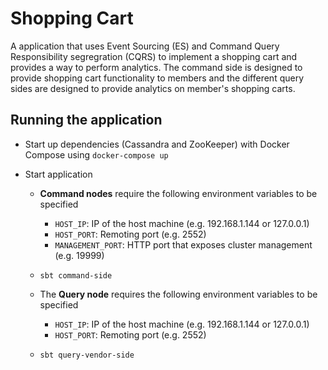 # Shopping Cart #

A application that uses Event Sourcing (ES) and Command Query Responsibility segregration (CQRS) to implement a shopping cart and provides a way to perform analytics. 
The command side is designed to provide shopping cart functionality to members and the different query sides are designed to provide analytics on member's shopping carts.

## Running the application ##
- Start up dependencies (Cassandra and ZooKeeper) with Docker Compose using `docker-compose up`

- Start application
  - __Command nodes__ require the following environment variables to be specified 
    - `HOST_IP`: IP of the host machine (e.g. 192.168.1.144 or 127.0.0.1)
    - `HOST_PORT`: Remoting port (e.g. 2552)
    - `MANAGEMENT_PORT`: HTTP port that exposes cluster management (e.g. 19999)
  - `sbt command-side`

  - The __Query node__ requires the following environment variables to be specified
    - `HOST_IP`: IP of the host machine (e.g. 192.168.1.144 or 127.0.0.1)
    - `HOST_PORT`: Remoting port (e.g. 2552)
  - `sbt query-vendor-side` 